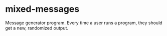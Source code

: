 # mixed-messages
Message generator program. Every time a user runs a program, they should get a new, randomized output.
